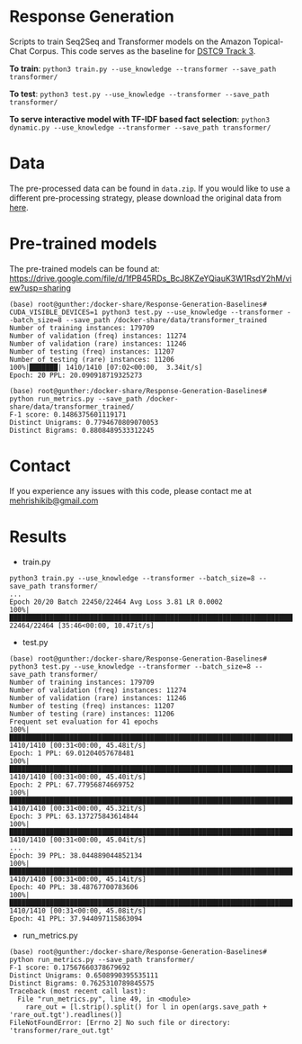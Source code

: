 # Response Generation 

Scripts to train Seq2Seq and Transformer models on the Amazon Topical-Chat Corpus. This code serves as the baseline for [DSTC9 Track 3](http://dialog.speech.cs.cmu.edu:8003/).

**To train**: `python3 train.py --use_knowledge --transformer --save_path transformer/`

**To test**: `python3 test.py --use_knowledge --transformer --save_path transformer/`

**To serve interactive model with TF-IDF based fact selection**: `python3 dynamic.py --use_knowledge --transformer --save_path transformer/`

# Data

The pre-processed data can be found in `data.zip`. If you would like to use a different pre-processing strategy, please download the original data from [here](https://github.com/alexa/alexa-prize-topical-chat-dataset/).

# Pre-trained models

The pre-trained models can be found at: https://drive.google.com/file/d/1fPB45RDs_BcJ8KZeYQiauK3W1RsdY2hM/view?usp=sharing

```shell script
(base) root@gunther:/docker-share/Response-Generation-Baselines# CUDA_VISIBLE_DEVICES=1 python3 test.py --use_knowledge --transformer --batch_size=8 --save_path /docker-share/data/transformer_trained
Number of training instances: 179709
Number of validation (freq) instances: 11274
Number of validation (rare) instances: 11246
Number of testing (freq) instances: 11207
Number of testing (rare) instances: 11206
100%|███████| 1410/1410 [07:02<00:00,  3.34it/s]
Epoch: 20 PPL: 20.090918719325273

(base) root@gunther:/docker-share/Response-Generation-Baselines# python run_metrics.py --save_path /docker-share/data/transformer_trained/
F-1 score: 0.1486375601119171
Distinct Unigrams: 0.7794670809070053
Distinct Bigrams: 0.8808489533312245
```

# Contact

If you experience any issues with this code, please contact me at mehrishikib@gmail.com


# Results

* train.py
```shell script
python3 train.py --use_knowledge --transformer --batch_size=8 --save_path transformer/
...
Epoch 20/20 Batch 22450/22464 Avg Loss 3.81 LR 0.0002                                                                                                                                                                                         
100%|███████████████████████████████████████████████████████████████████████████████████████████████████████████████████████████████████████████████████████████████████████████████████████████████████| 22464/22464 [35:46<00:00, 10.47it/s]
```
* test.py
```shell script
(base) root@gunther:/docker-share/Response-Generation-Baselines# python3 test.py --use_knowledge --transformer --batch_size=8 --save_path transformer/
Number of training instances: 179709                
Number of validation (freq) instances: 11274           
Number of validation (rare) instances: 11246              
Number of testing (freq) instances: 11207             
Number of testing (rare) instances: 11206               
Frequent set evaluation for 41 epochs
100%|████████████████████████████████████████████████████████████████████████████████████████████| 1410/1410 [00:31<00:00, 45.48it/s]
Epoch: 1 PPL: 69.01204057678481
100%|████████████████████████████████████████████████████████████████████████████████████████████| 1410/1410 [00:31<00:00, 45.40it/s]
Epoch: 2 PPL: 67.77956874669752
100%|████████████████████████████████████████████████████████████████████████████████████████████| 1410/1410 [00:31<00:00, 45.32it/s]
Epoch: 3 PPL: 63.137275843614844
100%|████████████████████████████████████████████████████████████████████████████████████████████| 1410/1410 [00:31<00:00, 45.04it/s]
...
Epoch: 39 PPL: 38.044889044852134
100%|████████████████████████████████████████████████████████████████████████████████████████████| 1410/1410 [00:31<00:00, 45.14it/s]
Epoch: 40 PPL: 38.48767700783606
100%|████████████████████████████████████████████████████████████████████████████████████████████| 1410/1410 [00:31<00:00, 45.08it/s]
Epoch: 41 PPL: 37.944097115863094
```
* run_metrics.py
```shell script
(base) root@gunther:/docker-share/Response-Generation-Baselines# python run_metrics.py --save_path transformer/
F-1 score: 0.17567660378679692
Distinct Unigrams: 0.6508990395535111
Distinct Bigrams: 0.7625310789845575
Traceback (most recent call last):
  File "run_metrics.py", line 49, in <module>
    rare_out = [l.strip().split() for l in open(args.save_path + 'rare_out.tgt').readlines()]
FileNotFoundError: [Errno 2] No such file or directory: 'transformer/rare_out.tgt'
```
